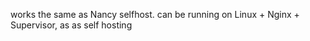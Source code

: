 ﻿
works the same as Nancy selfhost.
can be running on Linux + Nginx + Supervisor, as as self hosting